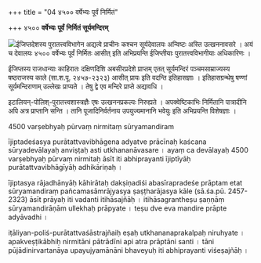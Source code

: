 +++
title = "04 ४५०० वर्षेभ्यः पूर्वं निर्मितं"

+++
४५०० **वर्षेभ्यः** **पूर्वं** **निर्मितं** **सूर्यमन्दिरम्**

![](magazine_images/img-1667223331suryamandiram.jpeg)ईजिप्तदेशस्य पुरातत्त्वविभागेन अद्यत्वे प्राचीनः कश्चन सूर्यदेवालयः अन्विष्टः अस्ति उत्खननावसरे । अयं च देवालयः ४५०० वर्षेभ्यः पूर्वं निर्मितः आसीत् इति अभिप्रयन्ति ईजिप्तीयाः पुरातत्त्वविभागीयाः अधिकारिणः ।

ईजिप्तस्य राजधान्याः काहिरातः दक्षिणदिशि अबसीरप्रदेशे प्राप्तम् एतत् सूर्यमन्दिरं पञ्चमसाम्राज्यस्य षष्ठराजस्य काले (सा.श.पू. २४५७-२३२३) आसीत् प्रायः इति वदन्ति इतिहासज्ञाः । इतिहासग्रन्थेषु षण्णां सूर्यमन्दिराणाम् उल्लेखः प्राप्यते । तेषु द्वे एव मन्दिरे प्राप्ते अद्यावधि ।

इटालियन्-पोलिश्-पुरातत्त्वशास्त्रज्ञैः एषः उत्खननप्रकल्पः निरुह्यते । अपक्वेष्टिकाभिः निर्मितानि पात्रादीनि अपि अत्र प्राप्तानि सन्ति । तानि पूजादिनिर्वर्तनाय उपयुज्यमानानि भवेयुः इति अभिप्रयन्ति विशेषज्ञाः ।



4500 varṣebhyaḥ pūrvaṃ nirmitaṃ sūryamandiram

ījiptadeśasya purātattvavibhāgena adyatve prācīnaḥ kaścana sūryadevālayaḥ anviṣṭaḥ asti utkhananāvasare । ayaṃ ca devālayaḥ 4500 varṣebhyaḥ pūrvaṃ nirmitaḥ āsīt iti abhiprayanti ījiptīyāḥ purātattvavibhāgīyāḥ adhikāriṇaḥ ।

ījiptasya rājadhānyāḥ kāhirātaḥ dakṣiṇadiśi abasīrapradeśe prāptam etat sūryamandiraṃ pañcamasāmrājyasya ṣaṣṭharājasya kāle (sā.śa.pū. 2457-2323) āsīt prāyaḥ iti vadanti itihāsajñāḥ । itihāsagrantheṣu ṣaṇṇāṃ sūryamandirāṇām ullekhaḥ prāpyate । teṣu dve eva mandire prāpte adyāvadhi ।

iṭāliyan-poliś-purātattvaśāstrajñaiḥ eṣaḥ utkhananaprakalpaḥ niruhyate । apakveṣṭikābhiḥ nirmitāni pātrādīni api atra prāptāni santi । tāni pūjādinirvartanāya upayujyamānāni bhaveyuḥ iti abhiprayanti viśeṣajñāḥ ।

